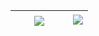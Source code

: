 |<a href="https://github.com/anuraghazra/github-readme-stats" style="padding: 30px"><img align="center" src="https://github-readme-stats.vercel.app/api?username=tea-13&theme=tokyonight&show_icons=true" /></a>|<a href="https://github.com/anuraghazra/convoychat"><img align="center" src="https://github-readme-stats.vercel.app/api/top-langs/?username=tea-13&hide=Processing&layout=compact" /></a>|
| ------------- | ------------- |

<!--
**tea-13/tea-13** is a ✨ _special_ ✨ repository because its `README.md` (this file) appears on your GitHub profile.

Here are some ideas to get you started:

- 🔭 I’m currently working on ...
- 🌱 I’m currently learning ...
- 👯 I’m looking to collaborate on ...
- 🤔 I’m looking for help with ...
- 💬 Ask me about ...
- 📫 How to reach me: ...
- 😄 Pronouns: ...
- ⚡ Fun fact: ...
-->
